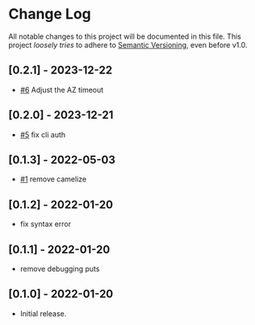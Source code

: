 # Change Log

All notable changes to this project will be documented in this file.
This project *loosely tries* to adhere to [Semantic Versioning](http://semver.org/), even before v1.0.

## [0.2.1] - 2023-12-22
- [#6](https://github.com/boltops-tools/armrest/pull/6) Adjust the AZ timeout

## [0.2.0] - 2023-12-21
- [#5](https://github.com/boltops-tools/armrest/pull/5) fix cli auth

## [0.1.3] - 2022-05-03
- [#1](https://github.com/boltops-tools/armrest/pull/1) remove camelize

## [0.1.2] - 2022-01-20
- fix syntax error

## [0.1.1] - 2022-01-20
- remove debugging puts

## [0.1.0] - 2022-01-20
- Initial release.
